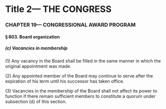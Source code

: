 
# Title 2— THE CONGRESS
### CHAPTER 19— CONGRESSIONAL AWARD PROGRAM
#### § 803. Board organization
##### (c) Vacancies in membership

(1) Any vacancy in the Board shall be filled in the same manner in which the original appointment was made.

(2) Any appointed member of the Board may continue to serve after the expiration of his term until his successor has taken office.

(3) Vacancies in the membership of the Board shall not affect its power to function if there remain sufficient members to constitute a quorum under subsection (d) of this section.
